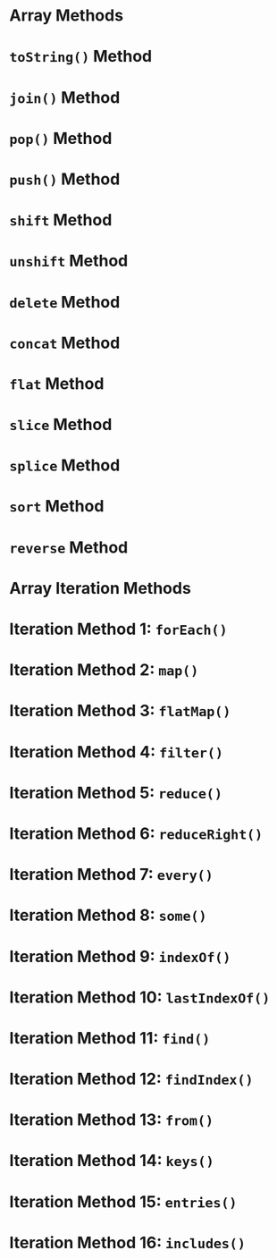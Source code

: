 # Array Methods

# `toString()` Method

# `join()` Method

# `pop()` Method

# `push()` Method

# `shift` Method

# `unshift` Method

# `delete` Method

# `concat` Method

# `flat` Method

# `slice` Method

# `splice` Method

# `sort` Method

# `reverse` Method

# Array Iteration Methods
# Iteration Method 1: `forEach()`

# Iteration Method 2: `map()`

# Iteration Method 3: `flatMap()`

# Iteration Method 4: `filter()`

# Iteration Method 5: `reduce()`

# Iteration Method 6: `reduceRight()`

# Iteration Method 7: `every()`

# Iteration Method 8: `some()`

# Iteration Method 9: `indexOf()`

# Iteration Method 10: `lastIndexOf()`

# Iteration Method 11: `find()`

# Iteration Method 12: `findIndex()`

# Iteration Method 13: `from()`

# Iteration Method 14: `keys()`

# Iteration Method 15: `entries()`

# Iteration Method 16: `includes()`
